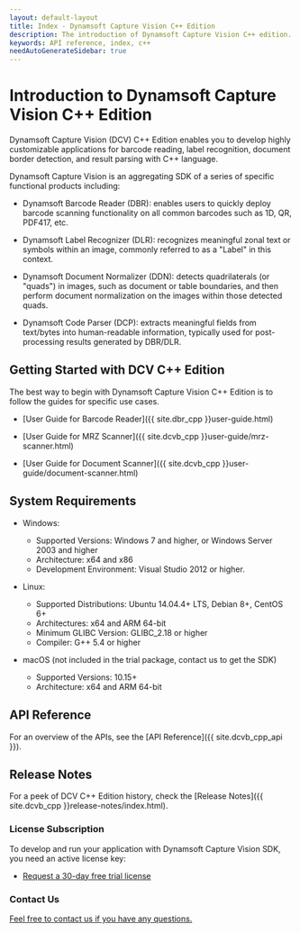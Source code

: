 ```yaml
---
layout: default-layout
title: Index - Dynamsoft Capture Vision C++ Edition
description: The introduction of Dynamsoft Capture Vision C++ edition.
keywords: API reference, index, c++
needAutoGenerateSidebar: true
---
```


# Introduction to Dynamsoft Capture Vision C++ Edition

Dynamsoft Capture Vision (DCV) C++ Edition enables you to develop highly customizable applications for barcode reading, label recognition, document border detection, and result parsing with C++ language.

Dynamsoft Capture Vision is an aggregating SDK of a series of specific functional products including:

- Dynamsoft Barcode Reader (DBR): enables users to quickly deploy barcode scanning functionality on all common barcodes such as 1D, QR, PDF417, etc.

- Dynamsoft Label Recognizer (DLR): recognizes meaningful zonal text or symbols within an image, commonly referred to as a "Label" in this context.

- Dynamsoft Document Normalizer (DDN): detects quadrilaterals (or "quads") in images, such as document or table boundaries, and then perform document normalization on the images within those detected quads.

- Dynamsoft Code Parser (DCP): extracts meaningful fields from text/bytes into human-readable information, typically used for post-processing results generated by DBR/DLR.


## Getting Started with DCV C++ Edition

The best way to begin with Dynamsoft Capture Vision C++ Edition is to follow the guides for specific use cases.

- [User Guide for Barcode Reader]({{ site.dbr_cpp }}user-guide.html)

- [User Guide for MRZ Scanner]({{ site.dcvb_cpp }}user-guide/mrz-scanner.html)

- [User Guide for Document Scanner]({{ site.dcvb_cpp }}user-guide/document-scanner.html)


## System Requirements

- Windows:
  - Supported Versions: Windows 7 and higher, or Windows Server 2003 and higher
  - Architecture: x64 and x86
  - Development Environment: Visual Studio 2012 or higher.

- Linux:
  - Supported Distributions: Ubuntu 14.04.4+ LTS, Debian 8+, CentOS 6+
  - Architectures: x64 and ARM 64-bit
  - Minimum GLIBC Version: GLIBC_2.18 or higher
  - Compiler: G++ 5.4 or higher

- macOS (not included in the trial package, contact us to get the SDK)
  - Supported Versions: 10.15+
  - Architecture: x64 and ARM 64-bit

## API Reference

For an overview of the APIs, see the [API Reference]({{ site.dcvb_cpp_api }}).

## Release Notes

For a peek of DCV C++ Edition history, check the [Release Notes]({{ site.dcvb_cpp }}release-notes/index.html).

### License Subscription

To develop and run your application with Dynamsoft Capture Vision SDK, you need an active license key:

* <a href = "https://www.dynamsoft.com/customer/license/trialLicense?utm_source=docs&product=DCV&package=c_cpp" target = "_blank">Request a 30-day free trial license</a>

### Contact Us

<a href = "https://www.dynamsoft.com/company/customer-service/#contact" target = "_blank">Feel free to contact us if you have any questions.</a>
